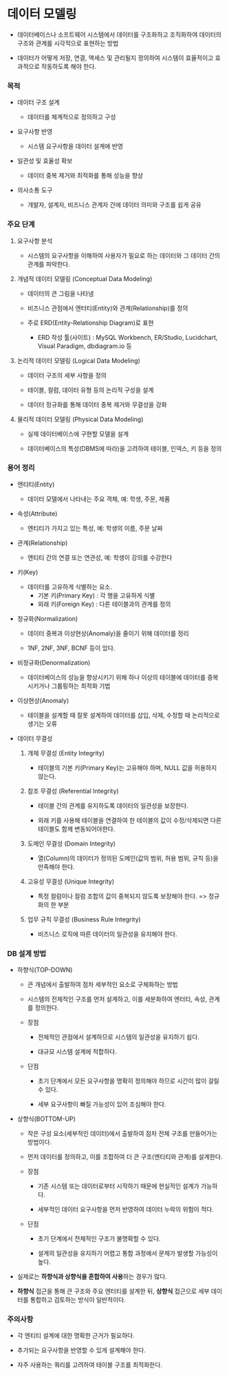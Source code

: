 # 데이터 모델링

- 데이터베이스나 소프트웨어 시스템에서 데이터를 구조화하고 조직화하여 데이터의 구조와 관계를 시각적으로 표현하는 방법

- 데이터가 어떻게 저장, 연결, 액세스 및 관리될지 정의하여 시스템이 효율적이고 효과적으로 작동하도록 해야 한다.

### 목적

- 데이터 구조 설계
  
  - 데이터를 체계적으로 정의하고 구성

- 요구사항 반영
  
  - 시스템 요구사항을 데이터 설계에 반영

- 일관성 및 효율성 확보
  
  - 데이터 중복 제거와 최적화를 통해 성능을 향상

- 의사소통 도구
  
  - 개발자, 설계자, 비즈니스 관계자 간에 데이터 의미와 구조를 쉽게 공유

### 주요 단계

1. 요구사항 분석
   
   - 시스템의 요구사항을 이해하여 사용자가 필요로 하는 데이터와 그 데이터 간의 관계를 파악한다.

2. 개념적 데이터 모델링 (Conceptual Data Modeling)
   
   - 데이터의 큰 그림을 나타냄
   
   - 비즈니스 관점에서 엔터티(Entity)와 관계(Relationship)를 정의
   
   - 주로 ERD(Entity-Relationship Diagram)로 표현
     
     - ERD 작성 툴(사이트) : MySQL Workbench, ER/Studio, Lucidchart, Visual Paradigm, dbdiagram.io 등

3. 논리적 데이터 모델링 (Logical Data Modeling)
   
   - 데이터 구조의 세부 사항을 정의
   
   - 테이블, 컬럼, 데이터 유형 등의 논리적 구성을 설계
   
   - 데이터 정규화를 통해 데이터 중복 제거와 무결성을 강화

4. 물리적 데이터 모델링 (Physical Data Modeling)
   
   - 실제 데이터베이스에 구현할 모델을 설계
   
   - 데이터베이스의 특성(DBMS에 따라)을 고려하여 테이블, 인덱스, 키 등을 정의

### 용어 정리

- 엔티티(Entity)
  
  - 데이터 모델에서 나타내는 주요 객체, 예: 학생, 주문, 제품

- 속성(Attribute)
  
  - 엔티티가 가지고 있는 특성, 예: 학생의 이름, 주문 날짜

- 관계(Relationship)
  
  - 엔티티 간의 연결 또는 연관성, 예: 학생이 강의를 수강한다

- 키(Key)
  
  - 데이터를 고유하게 식별하는 요소.
    - 기본 키(Primary Key) : 각 행을 고유하게 식별
    - 외래 키(Foreign Key) : 다른 테이블과의 관계를 정의

- 정규화(Normalization)
  
  - 데이터 중복과 이상현상(Anomaly)을 줄이기 위해 데이터를 정리
  
  - 1NF, 2NF, 3NF, BCNF 등이 있다.

- 비정규화(Denormalization)
  
  - 데이터베이스의 성능을 향상시키기 위해 하나 이상의 테이블에 데이터를 중복시키거나 그룹핑하는 최적화 기법

- 이상현상(Anomaly)
  
  - 테이블을 설계할 때 잘못 설계하여 데이터를 삽입, 삭제, 수정할 때 논리적으로 생기는 오류

- 데이터 무결성
  
  1. 개체 무결성 (Entity Integrity)
     
     - 테이블의 기본 키(Primary Key)는 고유해야 하며, NULL 값을 허용하지 않는다.
  
  2. 참조 무결성 (Referential Integrity)
     
     - 테이블 간의 관계를 유지하도록 데이터의 일관성을 보장한다.
     
     - 외래 키를 사용해 테이블을 연결하여 한 테이블의 값이 수정/삭제되면 다른 테이블도 함께 변동되어야한다.
  
  3. 도메인 무결성 (Domain Integrity)
     
     - 열(Column)의 데이터가 정의된 도메인(값의 범위, 허용 범위, 규칙 등)을 만족해야 한다.
  
  4. 고유성 무결성 (Unique Integrity)
     
     - 특정 컬럼이나 컬럼 조합의 값이 중복되지 않도록 보장해야 한다. => 정규화의 한 부분
  
  5. 업무 규칙 무결성 (Business Rule Integrity)
     
     - 비즈니스 로직에 따른 데이터의 일관성을 유지해야 한다.

### DB 설계 방법

- 하향식(TOP-DOWN)
  
  - 큰 개념에서 출발하여 점차 세부적인 요소로 구체화하는 방법
  
  - 시스템의 전체적인 구조를 먼저 설계하고, 이를 세분화하여 엔터티, 속성, 관계를 정의한다.
  
  - 장점
    
    - 전체적인 관점에서 설계하므로 시스템의 일관성을 유지하기 쉽다.
    
    - 대규모 시스템 설계에 적합하다.
  
  - 단점
    
    - 초기 단계에서 모든 요구사항을 명확히 정의해야 하므로 시간이 많이 걸릴 수 있다.
    
    - 세부 요구사항이 빠질 가능성이 있어 조심해야 한다.

- 상향식(BOTTOM-UP)
  
  - 작은 구성 요소(세부적인 데이터)에서 출발하여 점차 전체 구조를 만들어가는 방법이다.
  
  - 먼저 데이터를 정의하고, 이를 조합하여 더 큰 구조(엔티티와 관계)를 설계한다.
  
  - 장점
    
    - 기존 시스템 또는 데이터로부터 시작하기 때문에 현실적인 설계가 가능하다.
    
    - 세부적인 데이터 요구사항을 먼저 반영하여 데이터 누락의 위험이 적다.
  
  - 단점
    
    - 초기 단계에서 전체적인 구조가 불명확할 수 있다.
    
    - 설계의 일관성을 유지하기 어렵고 통합 과정에서 문제가 발생할 가능성이 높다.

- 실제로는 **하향식과 상향식을 혼합하여 사용**하는 경우가 많다.

- **하향식** 접근을 통해 큰 구조와 주요 엔터티를 설계한 뒤, **상향식** 접근으로 세부 데이터를 통합하고 검토하는 방식이 일반적이다.

### 주의사항

- 각 엔티티 설계에 대한 명확한 근거가 필요하다.

- 추가되는 요구사항을 반영할 수 있게 설계해야 한다.

- 자주 사용하는 쿼리를 고려하여 테이블 구조를 최적화한다.
